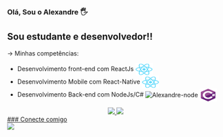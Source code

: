 ### Olá, Sou o Alexandre 🖐 
## Sou estudante e desenvolvedor!!

→ Minhas competências:
  - Desenvolvimento front-end com ReactJs <img align="center" alt="Alexandre-React" height="30" width="40" src="https://raw.githubusercontent.com/devicons/devicon/master/icons/react/react-original.svg">
  - Desenvolvimento Mobile com React-Native <img align="center" alt="Alexandre-React" height="30" width="40" src="https://raw.githubusercontent.com/devicons/devicon/master/icons/react/react-original.svg">
  - Desenvolvimento Back-end com NodeJs/C# <img align="center" alt="Alexandre-node" height="30" width="40"  src="https://cdn.jsdelivr.net/gh/devicons/devicon/icons/nodejs/nodejs-original.svg" /> <img align="center" alt="Alexandre-Csharp" height="30" width="40" src="https://raw.githubusercontent.com/devicons/devicon/master/icons/csharp/csharp-original.svg">
  <div align="center">
    <a href="https://github.com/Alexandre-Nog-Oliveira">
      <img height="180em" src="https://github-readme-stats.vercel.app/api?username=Alexandre-Nog-Oliveira&show_icons=true&theme=onedark&include_all_commits=true&count_private=true"/>
      <img height="180em" src="https://github-readme-stats.vercel.app/api/top-langs/?username=Alexandre-Nog-Oliveira&layout=compact&langs_count=7&theme=dracula"/>
  </div>
   ### Conecte comigo 
  <div>
    <a href="https://www.linkedin.com/in/alexandre-oliveira-a63a431b6" target="_blank"><img src="https://img.shields.io/badge/-LinkedIn-%230077B5?style=for-the-        badge&logo=linkedin&logoColor=white" target="_blank"></a>
  </div>
